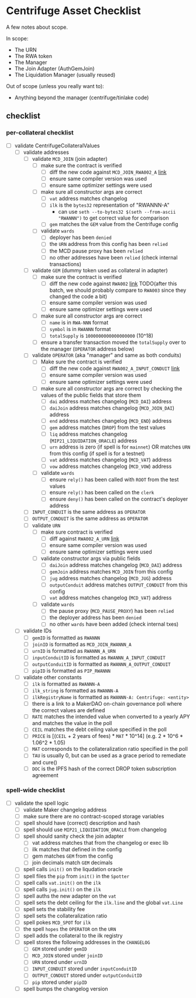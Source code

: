 # Centrifuge Asset Checklist

A few notes about scope.

In scope:
- The URN
- The RWA token
- The Manager
- The Join Adapter (AuthGemJoin)
- The Liquidation Manager (usually reused)

Out of scope (unless you really want to):
- Anything beyond the manager (centrifuge/tinlake code)

## checklist

### per-collateral checklist

- [ ] validate CentrifugeCollateralValues
    - [ ] validate addresses
        - [ ] validate `MCD_JOIN` (join adapter) 
            - [ ] make sure the contract is verified
                - [ ] diff the new code against `MCD_JOIN_RWA002_A` [link](https://etherscan.io/address/0xe72C7e90bc26c11d45dBeE736F0acf57fC5B7152)
                - [ ] ensure same compiler version was used
                - [ ] ensure same optimizer settings were used
            - [ ] make sure all constructor args are correct
                - [ ] `vat` address matches changelog
                - [ ] `ilk` is the `bytes32` representation of "RWANNN-A"
                    - can use `seth --to-bytes32 $(seth --from-ascii "RWANNN")` to get correct value for comparison
                - [ ] `gem` matches the `GEM` value from the Centrifuge config
            - [ ] validate `wards`
                - [ ] deployer has been `denied`
                - [ ] the `URN` address from this config has been `relied`
                - [ ] the MCD pause proxy has been `relied`
                - [ ] no other addresses have been `relied` (check internal transactions)
        - [ ] validate `GEM` (dummy token used as collateral in adapter)
            - [ ] make sure the contract is verified
                - [ ] diff the new code against `RWA002` [link](https://etherscan.io/address/0xAAA760c2027817169D7C8DB0DC61A2fb4c19AC23#code) TODO(after this batch, we should probably compare to `RWA003` since they changed the code a bit)
                - [ ] ensure same compiler version was used
                - [ ] ensure same optimizer settings were used
            - [ ] make sure all constructor args are correct
                - [ ] `name` is in `RWA-NNN` format
                - [ ] `symbol` is in `RWANNN` format
                - [ ] `totalSupply` is `1000000000000000000` (10^18)
            - [ ] ensure a transfer transaction moved the `totalSupply` over to the manager (`OPERATOR` address below)
        - [ ] validate `OPERATOR` (aka "manager" and same as both conduits)
            - [ ] Make sure the contract is verified
                - [ ] diff the new code against `RWA002_A_INPUT_CONDUIT` [link](https://etherscan.io/address/0x2474F297214E5d96Ba4C81986A9F0e5C260f445D#code)
                - [ ] ensure same compiler version was used
                - [ ] ensure same optimizer settings were used
            - [ ] make sure all constructor args are correct by checking the values of the public fields that store them
                - [ ] `dai` address matches changelog (`MCD_DAI`) address
                - [ ] `daiJoin` address matches changelog (`MCD_JOIN_DAI`) address
                - [ ] `end` address matches changelog (`MCD_END`) address
                - [ ] `gem` address matches (`DROP`) from the test values
                - [ ] `liq` address matches changelog (`MIP21_LIQUIDATION_ORACLE`) address
                - [ ] `urn` address is zero (if spell is for `mainnet`) OR  matches `URN` from this config (if spell is for a testnet)
                - [ ] `vat` address matches changelog (`MCD_VAT`) address
                - [ ] `vow` address matches changelog (`MCD_VOW`) address
            - [ ] validate `wards`
                - [ ] ensure `rely()` has been called with `ROOT` from the test values
                - [ ] ensure `rely()` has been called on the `clerk`
                - [ ] ensure `deny()` has been called on the contract's deployer address
        - [ ] `INPUT_CONDUIT` is the same address as `OPERATOR`
        - [ ] `OUTPUT_CONDUIT` is the same address as `OPERATOR`
        - [ ] validate `URN`
            - [ ] make sure contract is verified
                - [ ] diff against `RWA002_A_URN` [link](https://etherscan.io/address/0xa3342059BcDcFA57a13b12a35eD4BBE59B873005#code)
                - [ ] ensure same compiler version was used
                - [ ] ensure same optimizer settings were used
            - [ ] validate constructor args via public fields
                - [ ] `daiJoin` address matches changelog (`MCD_DAI`) address
                - [ ] `gemJoin` address matches `MCD_JOIN` from this config
                - [ ] `jug` address matches changelog (`MCD_JUG`) address
                - [ ] `outputConduit` address matches `OUTPUT_CONDUIT` from this config
                - [ ] `vat` address matches changelog (`MCD_VAT`) address
            - [ ] validate `wards`
                - [ ] the pause proxy (`MCD_PAUSE_PROXY`) has been `relied`
                - [ ] the deployer address has been `denied`
                - [ ] no other `wards` have been added (check internal txes)
    - [ ] validate IDs
        - [ ] `gemID` is formatted as `RWANNN`
        - [ ] `joinID` is formatted as `MCD_JOIN_RWANNN_A`
        - [ ] `urnID` is formatted as `RWANNN_A_URN`
        - [ ] `inputConduitID` is formatted as `RWANNN_A_INPUT_CONDUIT`
        - [ ] `outputConduitID` is formatted as `RWANNN_A_OUTPUT_CONDUIT`
        - [ ] `pipID` is formatted as `PIP_RWANNN`
    - [ ] validate other constants
        - [ ] `ilk` is formatted as `RWANNN-A`
        - [ ] `ilk_string` is formatted as `RWANNN-A`
        - [ ] `ilkRegistryName` is formatted as `RWANNN-A: Centrifuge: <entity>`
        - [ ] there is a link to a MakerDAO on-chain governance poll where the correct values are defined
        - [ ] `RATE` matches the intended value when converted to a yearly APY and matches the value in the poll
        - [ ] `CEIL` matches the debt ceiling value specified in the poll
        - [ ] `PRICE` is [(`CEIL` + 2 years of fees) * `MAT` * 10^14] (e.g. 2 * 10^6 * 1.06^2 * 1.05)
        - [ ] `MAT` corresponds to the collateralization ratio specified in the poll
        - [ ] `TAU` is usually 0, but can be used as a grace period to remediate and cure()
        - [ ] `DOC` is the IPFS hash of the correct DROP token subscription agreement

### spell-wide checklist

- [ ] validate the spell logic
    - [ ] validate Maker changelog address
    - [ ] make sure there are no contract-scoped storage variables
    - [ ] spell should have (correct) description and hash
    - [ ] spell should use `MIP21_LIQUIDATION_ORACLE`  from changelog
    - [ ] spell should sanity check the join adapter
        - [ ] vat address matches that from the changelog or exec lib
        - [ ] ilk matches that defined in the config
        - [ ] gem matches `GEM` from the config
        - [ ] join decimals match `GEM` decimals
    - [ ] spell calls `init()` on the liqudation oracle
    - [ ] spell files the `pip` from `init()` in the `Spotter`
    - [ ] spell calls `vat.init()` on the `ilk`
    - [ ] spell calls `jug.init()` on the `ilk`
    - [ ] spell auths the new adapter on the `vat`
    - [ ] spell sets the debt ceiling for the `ilk.line` and the global `vat.Line`
    - [ ] spell sets the stability fee
    - [ ] spell sets the collateralization ratio
    - [ ] spell pokes `MCD_SPOT` for `ilk`
    - [ ] the spell `hopes` the `OPERATOR` on the `URN`
    - [ ] spell adds the collateral to the ilk registry
    - [ ] spell stores the following addresses in the `CHANGELOG`
        - [ ] `GEM` stored under `gemID`
        - [ ] `MCD_JOIN` stored under `joinID`
        - [ ] `URN` stored under `urnID`
        - [ ] `INPUT_CONDUIT` stored under `inputConduitID`
        - [ ] `OUTPUT_CONDUIT` stored under `outputConduitID`
        - [ ] `pip` stored under `pipID`
    - [ ] spell bumps the changelog version
